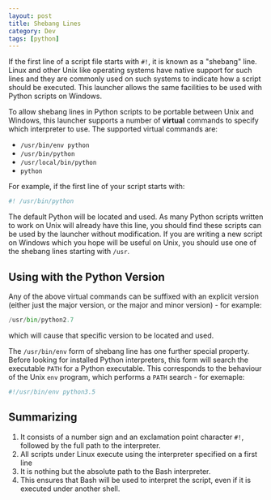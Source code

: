 ```yaml
---
layout: post
title: Shebang Lines
category: Dev
tags: [python]
---
```


If the first line of a script file starts with `#!`, it is known as a "shebang" line. Linux and other Unix like operating systems have native support for such lines and they are commonly used on such systems to indicate how a script should be executed. This launcher allows the same facilities to be used with Python scripts on Windows.

To allow shebang lines in Python scripts to be portable between Unix and Windows, this launcher supports a number of **virtual** commands to specify which interpreter to use. The supported virtual commands are:

* `/usr/bin/env python`
* `/usr/bin/python`
* `/usr/local/bin/python`
* `python`

For example, if the first line of your script starts with:

```python
#! /usr/bin/python
```

The default Python will be located and used. As many Python scripts written to work on Unix will already have this line, you should find these scripts can be used by the launcher without modification. If you are writing a new script on Windows which you hope will be useful on Unix, you should use one of the shebang lines starting with `/usr`.

## Using with the Python Version

Any of the above virtual commands can be suffixed with an explicit version (either just the major version, or the major and minor version) - for example:

```python
/usr/bin/python2.7
```

which will cause that specific version to be located and used.

The `/usr/bin/env` form of shebang line has one further special property. Before looking for installed Python interpreters, this form will search the executable `PATH` for a Python executable. This corresponds to the behaviour of the Unix `env` program, which performs a `PATH` search - for exemaple:

```python
#!/usr/bin/env python3.5
```

## Summarizing

1. It consists of a number sign and an exclamation point character `#!`, followed by the full path to the interpreter.
1. All scripts under Linux execute using the interpreter specified on a first line
1. It is nothing but the absolute path to the Bash interpreter.
1. This ensures that Bash will be used to interpret the script, even if it is executed under another shell.